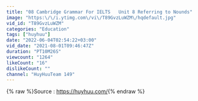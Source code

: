 ```yaml
---
title: "08 Cambridge Grammar For IELTS   Unit 8 Referring to Nounds"
image: "https:\/\/i.ytimg.com\/vi\/T89GvzLuWZM\/hqdefault.jpg"
vid_id: "T89GvzLuWZM"
categories: "Education"
tags: ["huyhuu"]
date: "2022-06-04T02:54:22+03:00"
vid_date: "2021-08-01T09:46:47Z"
duration: "PT10M26S"
viewcount: "1264"
likeCount: "16"
dislikeCount: ""
channel: "HuyHuuTeam 149"
---
```

{% raw %}Source : <a rel="nofollow" target="blank" href="https://huyhuu.com/">https://huyhuu.com/</a>{% endraw %}

